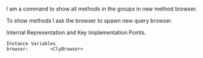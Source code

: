 I am a command to show all methods in the groups in new method browser.

To show methods I ask the browser to spawn new query browser.

Internal Representation and Key Implementation Points.

    Instance Variables
	browser:		<ClyBrowser>